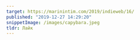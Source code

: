 ```yaml
---
target: https://marinintim.com/2019/indieweb/16/
published: "2019-12-27 14:29:20"
snippetImage: /images/capybara.jpeg
tldr: Лайк
---
```

